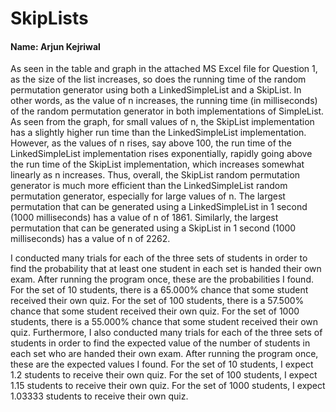 # SkipLists

#### Name: Arjun Kejriwal

As seen in the table and graph in the attached MS Excel file for
Question 1, as the size of the list increases, so does the running time
of the random permutation generator using both a LinkedSimpleList and a
SkipList. In other words, as the value of n increases, the running time
(in milliseconds) of the random permutation generator in both 
implementations of SimpleList. As seen from the graph, for small values
of n, the SkipList implementation has a slightly higher run time than
the LinkedSimpleList implementation. However, as the values of n rises,
say above 100, the run time of the LinkedSimpleList implementation rises
exponentially, rapidly going above the run time of the SkipList 
implementation, which increases somewhat linearly as n increases. Thus,
overall, the SkipList random permutation generator is much more efficient
than the LinkedSimpleList random permutation generator, especially for 
large values of n. The largest permutation that can be generated using
a LinkedSimpleList in 1 second (1000 milliseconds) has a value of n of
1861. Similarly, the largest permutation that can be generated using a 
SkipList in 1 second (1000 milliseconds) has a value of n of 2262.

I conducted many trials for each of the three sets of students in order
to find the probability that at least one student in each set is 
handed their own exam. After running the program once, these are the 
probabilities I found. For the set of 10 students, there is a 65.000%
chance that some student received their own quiz. For the set of 100 
students, there is a 57.500% chance that some student received their 
own quiz. For the set of 1000 students, there is a 55.000% chance that 
some student received their own quiz. Furthermore, I also conducted many
trials for each of the three sets of students in order
to find the expected value of the number of students in each set who are
handed their own exam. After running the program once, these are the
expected values I found. For the set of 10 students, I expect 1.2 students
to receive their own quiz. For the set of 100 students, I expect
1.15 students to receive their own quiz. For the set of 1000 students, I
expect 1.03333 students to receive their own quiz.  
